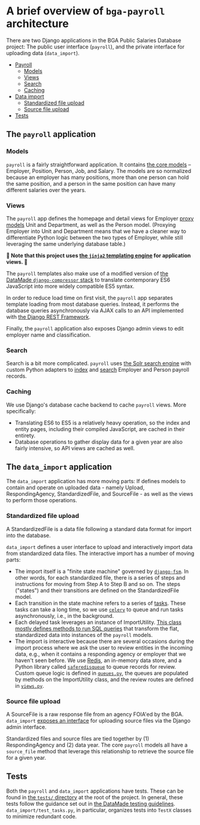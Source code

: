 # A brief overview of `bga-payroll` architecture

There are two Django applications in the BGA Public Salaries Database project:
The public user interface (`payroll`), and the private interface for uploading
data (`data_import`).

- [Payroll](#the-payroll-application)
  - [Models](#models)
  - [Views](#views)
  - [Search](#search)
  - [Caching](#caching)
- [Data import](#the-data_import-application)
  - [Standardized file upload](#standardized-file-upload)
  - [Source file upload](#source-file-upload)
- [Tests](#tests)

## The `payroll` application

### Models

`payroll` is a fairly straightforward application. It contains [the core
models](https://github.com/datamade/bga-payroll/tree/master/payroll/models.py) – Employer,
Position, Person, Job, and Salary. The models are so normalized because an
employer has many positions, more than one person can hold the same position,
and a person in the same position can have many different salaries over the
years.

### Views

The `payroll` app defines the homepage and detail views for Employer [proxy
models](https://docs.djangoproject.com/en/3.0/topics/db/models/#proxy-models)
Unit and Department, as well as the Person model. (Proxying Employer into Unit
and Department means that we have a cleaner way to differentiate Python logic
between the two types of Employer, while still leveraging the same underlying
database table.)

**🚨 Note that this project uses [the `jinja2` templating
engine](https://jinja.palletsprojects.com/en/2.11.x/) for application views. 🚨**

The `payroll` templates also make use of a modified version of [the DataMade
`django-compressor` stack](https://github.com/datamade/how-to/blob/master/django/django-compressor.md)
to translate contemporary ES6 JavaScript into more widely compatible ES5 syntax.

In order to reduce load time on first visit, the `payroll` app separates template
loading from most database queries. Instead, it performs the database queries
asynchronously via AJAX calls to an API implemented with [the Django REST
Framework](https://www.django-rest-framework.org/).

Finally, the `payroll` application also exposes Django admin views to edit
employer name and classification.

### Search

Search is a bit more complicated. `payroll` uses [the Solr search
engine](https://lucene.apache.org/solr/) with custom Python adapters to
[index](https://github.com/datamade/bga-payroll/tree/master/payroll/management/commands/build_solr_index.py)
and [search](https://github.com/datamade/bga-payroll/tree/master/payroll/search.py) Employer
and Person payroll records.

### Caching

We use Django's database cache backend to cache `payroll` views. More
specifically:

- Translating ES6 to ES5 is a relatively heavy operation, so the index and entity
pages, including their compiled JavaScript, are cached in their entirety.
- Database operations to gather display data for a given year are also fairly
intensive, so API views are cached as well.

## The `data_import` application

The `data_import` application has more moving parts: If defines models to
contain and operate on uploaded data - namely Upload, RespondingAgency,
StandardizedFile, and SourceFile - as well as the views to perform those
operations.

### Standardized file upload

A StandardizedFile is a data file following a standard data format for import
into the database.

`data_import` defines a user interface to upload and interactively import data
from standardized data files. The interactive import has a number of moving
parts:

- The import itself is a "finite state machine" governed by
  [`django-fsm`](https://github.com/viewflow/django-fsm). In other words, for
  each standardized file, there is a series of steps and instructions for moving
  from Step A to Step B and so on. The steps ("states") and their transitions
  are defined on the StandardizedFile model.
- Each transition in the state machine refers to a series of
  [tasks](https://github.com/datamade/bga-payroll/tree/master/data_import/tasks.py). These
  tasks can take a long time, so we use
  [`celery`](http://www.celeryproject.org/) to queue and run tasks
  asynchronously, i.e., in the background.
- Each delayed task leverages an instance of ImportUtility. [This class mostly
  defines methods to run SQL
  queries](https://github.com/datamade/bga-payroll/tree/master/data_import/utils/import_utility.py)
  that transform the flat, standardized data into instances of the `payroll`
  models.
- The import is interactive because there are several occasions during the
  import process where we ask the user to review entities in the incoming data,
  e.g., when it contains a responding agency or employer that we haven't seen
  before. We use [Redis](https://redis.io/), an in-memory data store, and a
  Python library called
  [`saferedisqueue`](https://pypi.org/project/saferedisqueue/) to queue records
  for review. Custom queue logic is defined in
  [`queues.py`](https://github.com/datamade/bga-payroll/tree/master/data_import/utils/queues.py),
  the queues are populated by methods on the ImportUtility class, and the review
  routes are defined in
  [`views.py`](https://github.com/datamade/bga-payroll/tree/master/data_import/queues.py).

### Source file upload

A SourceFile is a raw response file from an agency FOIA'ed by the BGA.
`data_import` [exposes an
interface](https://github.com/datamade/bga-payroll/tree/master/data_import/admin.py) for
uploading source files via the Django admin interface.

Standardized files and source files are tied together by (1) RespondingAgency
and (2) data year. The core `payroll` models all have a `source_file` method
that leverage this relationship to retrieve the source file for a given year.

## Tests

Both the `payroll` and `data_import` applications have tests. These can be found
in [the `tests/` directory](https://github.com/datamade/bga-payroll/tree/master/tests/) 
at the root of the project. In general, these tests follow the guidance set out in 
[the DataMade testing guidelines](https://github.com/datamade/testing-guidelines).
`data_import/test_tasks.py`, in particular, organizes tests into `TestX` classes to
minimize redundant code.
